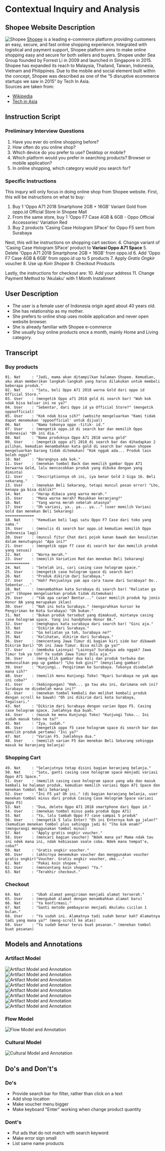 # Contextual Inquiry and Analysis
## Shopee Website Description
![Shopee](images/shopee-logo.jpg "Shopee Logo")
[Shopee](https://shopee.co.id/) is a leading e-commerce platform providing customers an easy, secure, and fast online shopping experience. Integrated with logistical and payment support, Shopee platform aims to make online shopping easy and secure for both sellers and buyers. Shopee under Sea Group founded by Forrest Li in 2009 and launched in Singapore in 2015. Shopee has expanded its reach to Malaysia, Thailand, Taiwan, Indonesia, Vietnam and Philippines. Due to the mobile and social element built within the concept, Shopee was described as one of the “5 disruptive ecommerce startups we saw in 2015” by Tech In Asia. <br />
Sources are taken from:
- [Wikipedia](https://en.wikipedia.org/wiki/Shopee)
- [Tech in Asia](https://www.techinasia.com/companies/shopee)

## Instruction Script
### Preliminary Interview Questions
1. Have you ever do online shopping before?
2. How often do you online shop?
3. Which device do you prefer to use? Desktop or mobile?
4. Which platform would you prefer in searching products? Browser or mobile application?
5. In online shopping, which category would you search for?

### Specific Instructions
This inqury will only focus in doing online shop from Shopee website.
First, this will be instructions on what to buy:
1. Buy 1 'Oppo A71 2018 Smartphone 2GB + 16GB' Variant Gold from oppo.id Official Store in Shopee Mall
2. From the same store, buy 1 'Oppo F7 Case 4GB & 6GB - Oppo Official Accessories' Variation Red
3. Buy 2 products 'Casing Case Hologram SPace' for Oppo F5 sent from Surabaya

Next, this will be instructions on shopping cart section:
4. Change variant of 'Casing Case Hologram SPace' product to **Variasi Oppo A71 Space**
5. Delete 'Oppo A71 2018 Smartphone 2GB + 16GB' from oppo.id
6. Add 'Oppo F7 Case 4GB & 6GB' from oppo.id up to 5 products
7. Apply *Gratis Ongkir* voucher
8. Use up *Koin Shopee*
9. Checkout Products

Lastly, the instructions for checkout are:
10. Add your address
11. Change Payment Method to 'Akulaku' with 1 Month Installment

## User Description
- The user is a female user of Indonesia origin aged about 40 years old.
- She has relationship as my mother.
- She prefers to online shop uses mobile application and never open website browser.
- She is already familiar with Shopee e-commerce
- She usually buy online products once a month, mainly Home and Living category.

## Transcript
### Buy products
```
01. Nat     : "Jadi, mama akan ditampilkan halaman Shopee. Kemudian, aku akan memberikan langkah-langkah yang harus dilakukan untuk membeli beberapa produk."
02. Nat     : "Satu, beli Oppo A71 2018 warna Gold dari oppo id Official Store."
03. User    : (mengetik Oppo a71 2018 gold di search bar) "Wah kok ndak bisa keluar ini ne ya?"
04. User    : "Sebentar, dari Oppo id ya Official Store?" (mengetik oppoofficial)
05. User    : "Kok ndak bisa sih?" (website mengeluarkan "Kami tidak dapat menemukan 'oppoofficial' untuk dijual)
06. Nat     : "Nama tokonya oppo -titik- id."
07. User    : (mengetik oppo.id di search bar dan memilih Oppo Indonesia) "Oh ini dia."
08. Nat     : "Nama produknya Oppo A71 2018 warna gold"
09. User    : (mengetik oppo a71 2018 di search bar dan dihadapkan 2 pilihan, kemudian menambahkan kata gold di search bar namun shopee mengeluarkan barang tidak ditemukan) "Kok nggak ada... Produk lain boleh ngga?"
10. Nat     : "Barangnya ada kok."
11. User    : (menekan tombol Back dan memilih gambar Oppo A71 berwarna Gold, lalu mencocokkan produk yang dibuka dengan yang diminta)
12. User    : "Descriptionnya oh ini, iya benar Gold 2 Giga 16. Beli sekarang."
13. User    : (menekan Beli Sekarang, tetapi muncul pesan error) "Lho, kenapa ga bisa diklik?"
14. Nat     : "Harap dibaca yang warna merah."
15. User    : "Mana warna merah? Masukkan keranjang?"
16. Nat     : "Yang warna merah sebelah atasnya"
17. User    : "Oh variasi, ya.. ya... ya..." (user memilih Variasi Gold dan menekan Beli Sekarang)
=============
18. Nat     : "Kemudian beli lagi satu Oppo F7 Case dari toko yang sama."
19. User    : (menulis di search bar oppo.id kemudian memilih Oppo Indonesia lagi)
20. User    : (muncul fitur Chat dari pojok kanan bawah dan kesulitan dalam menutupnya) "Apa ini?"
21. User    : (mengetik oppo f7 case di search bar dan memilih produk yang sesuai)
22. Nat     : "Warna merah."
23. User    : (memilih Variation Red dan menekan Beli Sekarang)
===========
24. Nat     : "Setelah ini, cari casing case hologram space."
25. User    : (mengetik case hologram space di search bar)
26. Nat     : "Produk dikirim dari Surabaya."
27. User    : "Hah? Penjualnya yak apa cara taune dari Surabaya? Oo.. Sebentar..."
28. Nat     : (menambahkan kata Surabaya di search bar) "Keliatan ga ya?" (Shopee mengeluarkan produk tidak ditemukan)
29. User    : "Yak apa carae? Bentar..." (user memilih produk hp jenis Honor 8A yang merupakan iklan)
30. User    : "Nah ini kota Surabaya." (mengarahkan kursor ke Pengiriman ke Kota Surabaya) "Oh bukan."
31. Nat     : "Bukan produk tersebut yang dimaksud, mintanya casing case hologram space. Yang ini handphone Honor 8A."
32. User    : (menghapus kata surabaya dari search bar) "Gini aja."
33. Nat     : "Dikirim dari Surabaya."
34. User    : "Ga keliatan ya toh, Surabaya ne?"
35. Nat     : "Kelihatan, dikirim dari Surabaya."
36. User    : (mencentang Jawa Timur di bagian kiri side bar dibawah Dikirim Dari) "Oh ini Jawa Timur. Bisa milih ga ya?"
37. User    : (membuka Lainnya) "Lainnya? Surabaya ada nggak? Jawa Timur tok ya toh? Ya sudah Jawa Timur dulu aja."
38. User    : (meng-klik gambar dua kali dan produk terbuka dan memunculkan pop up gambar) "Lho kok gini?" (menyilang gambar)
39. User    : "Kunjungi.. Pengiriman ke Surabaya. Tokonya disebelah mana sih?"
40. User    : (memilih menu Kunjungi Toko) "Nyari Surabaya ne yak apa ini coba?"
41. User    : (kebingungan) "Hah... ga tau aku ini, darimana seh ini? Surabaya ne disebelah mana ini?"
42. User    : (menekan tombol kembali dan melihat kembali produk dengan scroll ke bawah) "Oh ini dikirim dari kota Surabaya, Tegalsari."
43. Nat     : "Dikirim dari Surabaya dengan varian Oppo F5. Casing case hologram space. Jumlahnya dua buah."
44. User    : (masuk ke menu Kunjungi Toko) "Kunjungi Toko... Ini sudah masuk toko ne ta?"
45. Nat     : "Iya, sudah."
46. User    : (mengetik oppo f5 case hologram space di search bar dan memilih produk pertama) "Ini ya?"
47. Nat     : "Varian F5. Jumlahnya dua."
48. User    : (memilih varian F5 dan menekan Beli Sekarang sehingga masuk ke keranjang belanja)
```
### Shopping Cart
```
49. Nat     : "Selanjutnya tetap disini bagian keranjang belanja."
50. Nat     : "Satu, ganti casing case hologram space menjadi variasi Oppo A71 Space."
51. User    : (memilih casing case hologram space yang ada dan masuk kembali ke halaman produk, kemudian memilih variasi Oppo A71 Space dan menekan tombol Beli Sekarang)
52. User    : "Ini F5 ya? Oh ini." (di bagian keranjang belanja, user menekan tombol minus dari produk Casing Case Hologram Space variasi Oppo F5) 
53. Nat     : "Dua, delete Oppo A71 2018 smartphone dari Oppo id."
54. User    : (menekan tombol minus pada produk Oppo A71)
55. Nat     : "Ya, lalu tambah Oppo F7 case sampai 5 produk"
56. User    : (mengetik 5 lalu Enter) "Eh ini Enternya kok ga jalan?" (kemudian menekan tombol plus sehingga jadi 6) "lho kok enam?" (mengurangi menggunakan tombol minus)
57. Nat     : "Apply gratis ongkir voucher."
58. User    : (mencari bagian voucher) "Ndek mana ya? Mama ndak tau ini ndek mana ini, ndak kebiasaan soale coba. Ndek mana tempat'e, coba?"
59. Nat     : "Gratis ongkir voucher."
60. User    : (akhirnya menemukan voucher dan menggunakan voucher gratis ongkir)"Voucher. Gratis ongkir voucher, oke..."
61. Nat     : "Pakai koin shopee."
62. User    : (mencentang koin shopee) "Ya."
63. Nat     : "Terakhir checkout."
```
### Checkout
```
64. Nat     : "Ubah alamat pengiriman menjadi alamat terserah."
65. User    : (mengubah alamat dengan menambahkan alamat baru)
66. Nat     : "Ya konfirmasi."
67. Nat     : "Ganti metode pembayaran menjadi Akulaku cicilan 1 bulan."
68. User    : "Ya sudah ini. Alamatnya tadi sudah benar kah? Alamatnya tadi yang mana ya?" (meng-scroll ke atas)
69. User    : "Ya sudah benar terus buat pesanan." (menekan tombol buat pesanan)
```
## Models and Annotations
### Artifact Model
![Artifact Model and Annotation](images/artifact/oppoa71-1.jpg) <br />
![Artifact Model and Annotation](images/artifact/oppoa71-2.jpg) <br />
![Artifact Model and Annotation](images/artifact/oppoa71.jpg) <br />
![Artifact Model and Annotation](images/artifact/search.jpg) <br />
![Artifact Model and Annotation](images/artifact/kunjungitoko.jpg) <br />
![Artifact Model and Annotation](images/artifact/shoppingcart.jpg) <br />
![Artifact Model and Annotation](images/artifact/shoppingcart1.jpg) <br />
![Artifact Model and Annotation](images/artifact/shoppingcart2.jpg) <br />
### Flow Model
![Flow Model and Annotation](images/flowmodel.JPG)
### Cultural Model
![Cultural Model and Annotation](images/culturalmodel.JPG)
## Do's and Don't's
### Do's
- Provide search bar for filter, rather than click on a text
- Add shop location
- Make voucher menu bigger
- Make keyboard "Enter" working when change product quantity

### Dont's
- Put ads that do not match with search keyword
- Make error sign small
- List same name products
